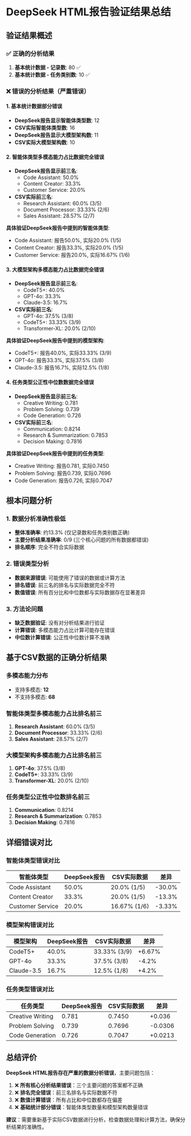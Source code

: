 # DeepSeek HTML报告验证结果总结

## 验证结果概述

### ✅ 正确的分析结果
1. **基本统计数据 - 记录数**: 80 ✅
2. **基本统计数据 - 任务类别数**: 10 ✅

### ❌ 错误的分析结果（严重错误）

#### 1. 基本统计数据部分错误
- **DeepSeek报告显示智能体类型数**: 12
- **CSV实际智能体类型数**: 16
- **DeepSeek报告显示大模型架构数**: 11
- **CSV实际大模型架构数**: 10

#### 2. 智能体类型多模态能力占比数据完全错误
- **DeepSeek报告显示前三名**:
  - Code Assistant: 50.0%
  - Content Creator: 33.3%
  - Customer Service: 20.0%
- **CSV实际前三名**:
  - Research Assistant: 60.0% (3/5)
  - Document Processor: 33.33% (2/6)
  - Sales Assistant: 28.57% (2/7)

**具体验证DeepSeek报告中提到的智能体类型**:
- Code Assistant: 报告50.0%, 实际20.0% (1/5)
- Content Creator: 报告33.3%, 实际20.0% (1/5)
- Customer Service: 报告20.0%, 实际16.67% (1/6)

#### 3. 大模型架构多模态能力占比数据完全错误
- **DeepSeek报告显示前三名**:
  - CodeT5+: 40.0%
  - GPT-4o: 33.3%
  - Claude-3.5: 16.7%
- **CSV实际前三名**:
  - GPT-4o: 37.5% (3/8)
  - CodeT5+: 33.33% (3/9)
  - Transformer-XL: 20.0% (2/10)

**具体验证DeepSeek报告中提到的模型架构**:
- CodeT5+: 报告40.0%, 实际33.33% (3/9)
- GPT-4o: 报告33.3%, 实际37.5% (3/8)
- Claude-3.5: 报告16.7%, 实际12.5% (1/8)

#### 4. 任务类型公正性中位数数据完全错误
- **DeepSeek报告显示前三名**:
  - Creative Writing: 0.781
  - Problem Solving: 0.739
  - Code Generation: 0.726
- **CSV实际前三名**:
  - Communication: 0.8214
  - Research & Summarization: 0.7853
  - Decision Making: 0.7816

**具体验证DeepSeek报告中提到的任务类型**:
- Creative Writing: 报告0.781, 实际0.7450
- Problem Solving: 报告0.739, 实际0.7696
- Code Generation: 报告0.726, 实际0.7047

## 根本问题分析

### 1. 数据分析准确性极低
- **整体准确率**: 约13.3% (仅记录数和任务类别数正确)
- **主要分析结果准确率**: 0/9 (三个核心问题的所有数据都错误)
- **排名顺序**: 完全不符合实际数据

### 2. 错误类型分析
- **数据来源错误**: 可能使用了错误的数据或计算方法
- **排名错误**: 前三名的排名与实际数据完全不符
- **数值错误**: 所有百分比和中位数都与实际数据存在显著差异

### 3. 方法论问题
- **缺乏数据验证**: 没有对分析结果进行验证
- **计算错误**: 多模态能力占比计算可能存在错误
- **中位数计算错误**: 公正性中位数计算不准确

## 基于CSV数据的正确分析结果

### 多模态能力分布
- 支持多模态: **12**
- 不支持多模态: **68**

### 智能体类型多模态能力占比排名前三
1. **Research Assistant**: 60.0% (3/5)
2. **Document Processor**: 33.33% (2/6)
3. **Sales Assistant**: 28.57% (2/7)

### 大模型架构多模态能力占比排名前三
1. **GPT-4o**: 37.5% (3/8)
2. **CodeT5+**: 33.33% (3/9)
3. **Transformer-XL**: 20.0% (2/10)

### 任务类型公正性中位数排名前三
1. **Communication**: 0.8214
2. **Research & Summarization**: 0.7853
3. **Decision Making**: 0.7816

## 详细错误对比

### 智能体类型错误对比
| 智能体类型 | DeepSeek报告 | CSV实际数据 | 差异 |
|-----------|-------------|------------|------|
| Code Assistant | 50.0% | 20.0% (1/5) | -30.0% |
| Content Creator | 33.3% | 20.0% (1/5) | -13.3% |
| Customer Service | 20.0% | 16.67% (1/6) | -3.33% |

### 模型架构错误对比
| 模型架构 | DeepSeek报告 | CSV实际数据 | 差异 |
|----------|-------------|------------|------|
| CodeT5+ | 40.0% | 33.33% (3/9) | +6.67% |
| GPT-4o | 33.3% | 37.5% (3/8) | -4.2% |
| Claude-3.5 | 16.7% | 12.5% (1/8) | +4.2% |

### 任务类型错误对比
| 任务类型 | DeepSeek报告 | CSV实际数据 | 差异 |
|----------|-------------|------------|------|
| Creative Writing | 0.781 | 0.7450 | +0.036 |
| Problem Solving | 0.739 | 0.7696 | -0.0306 |
| Code Generation | 0.726 | 0.7047 | +0.0213 |

## 总结评价

**DeepSeek HTML报告存在严重的数据分析错误**，主要问题包括：

1. ❌ **所有核心分析结果错误**：三个主要问题的答案都不正确
2. ❌ **排名完全错误**：前三名排名与实际数据不符
3. ❌ **数值计算错误**：所有占比和中位数都存在偏差
4. ❌ **基础统计部分错误**：智能体类型数量和模型架构数量错误

**建议**：需要重新基于实际CSV数据进行分析，检查数据处理和计算方法，确保分析结果的准确性。 